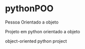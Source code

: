 # pythonPOO
Pessoa Orientado a objeto


Projeto em python orientado a objeto

object-oriented python project 
